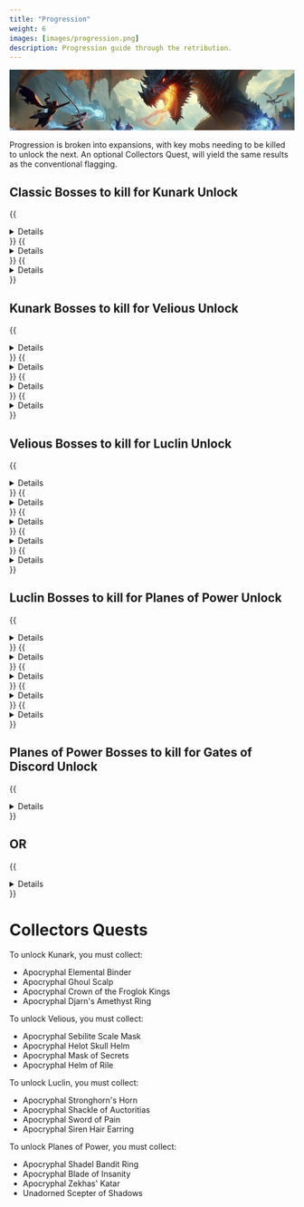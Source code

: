 ```yaml
---
title: "Progression"
weight: 6
images: [images/progression.png]
description: Progression guide through the retribution.
---
```


![Progression](images/progression.png)

Progression is broken into expansions, with key mobs needing to be killed to unlock the next. An optional Collectors Quest, will yield the same results as the conventional flagging.

## Classic Bosses to kill for Kunark Unlock
{{<details title="Lord Nagafen">}}
Found in Soluseks Eye, this is a Dragon that will challenge you with his Fire Breath attack.
{{</details>}}
{{<details title="Lady Vox">}}
Found in Permafrost, Lady Vox is a challenging dragon fight to not only get to, but also compete with her Complete Heal
{{</details>}}
{{<details title="Phinigel Autoropos">}}
Found in Kedge Keep, Phinigel will require waterbreathing and strategies to overcome his seahorse guards and wizard spells.
{{</details>}}


## Kunark Bosses to kill for Velious Unlock
{{<details title="Gorenaire">}}
Spawns and roams in the snowy area of the Dreadlands. Buff your Cold and Magic Resists as high as possible..
{{</details>}}
{{<details title="Severilous">}}
Spawns in the Northwest corner of Emerald Jungle, casts fear so magic resist will help.
{{</details>}}
{{<details title="Talendor">}}
Roams around Skyfire Mountains. A tracker can be helpful, casts fear so magic resist will help.
{{</details>}}
{{<details title="Trakanon">}}
Spawns at the very back of the Juggernaut tunnels in Old Sebilis. Poison Resist helps for this fight. Healers can Line-of-Sight his Poison AE.
{{</details>}}


## Velious Bosses to kill for Luclin Unlock
{{<details title="Zlandicar">}}
Spawns in the southern Rat caves, past the snake pool.
{{</details>}}
{{<details title="Klandicar">}}
Located at the entrance to Dragon Necropolis.
{{</details>}}
{{<details title="Yelinak">}}
Lord Yelinak’s Lair is found deep within Skyshrine. He is on his own faction while the rest of the zone is on Claws of Veeshan faction.
{{</details>}}
{{<details title="Wuoshi">}}
Wuoshi spawns right at the Wizard/Druid portal in Wakening Lands. He sees invisibility so he will aggro if you if zone in and are KoS with Claws of Veeshan faction.
{{</details>}}
{{<details title="Hraashna/Tukaarak/Nanzata/Ventani (Sleepers)">}}
Spawns in the basement around the Sleeper.
{{</details>}}


## Luclin Bosses to kill for Planes of Power Unlock
{{<details title="Thought Horror Fiend">}}
Thought Horror Overfiend spawns in the back of the zone. He is permarooted so it’s easy to pull the trash out of his room.
{{</details>}}
{{<details title="Grieg Veneficus">}}
After opening the locked door to Greg Veneficus, you’ll see a portal ahead that ports you up to his room. You must clear the entire room in order to aggro him.
{{</details>}}
{{<details title="Insanity Crawler">}}
Spawns in the southeast room in Akheva Ruins.
{{</details>}}
{{<details title="Xerkizhh the Creator">}}
Xerkizh the Creator is pretty straight forward. He is perma-rooted and can be slowed. Pre-debuff him before engaging.
{{</details>}}
{{<details title="Emporer Ssraeshza">}}
Upon first zoning into the chamber you’ll see a giant golem in the middle and 8 snakes surrounding it. The general strategy is to kill or cc snakes, and kill the Golem. Approx. 3-6 minutes after the golem dies Emperor Ssraeshza will spawn
{{</details>}}


## Planes of Power Bosses to kill for Gates of Discord Unlock
{{<details title="Saryn">}}
Before fighting Saryrn someone in your raid will need to have completed the  Screaming Sphere Key Quest. This key allows you to open the door to Saryrn’s Tower in the Plane of Torment.
{{</details>}}

## OR

{{<details title="Quarm">}}
Quarm will spawn in Phase 5 of Plane of Time.
{{</details>}}



# Collectors Quests

To unlock Kunark, you must collect:

- Apocryphal Elemental Binder
- Apocryphal Ghoul Scalp
- Apocryphal Crown of the Froglok Kings
- Apocryphal Djarn's Amethyst Ring

To unlock Velious, you must collect:

- Apocryphal Sebilite Scale Mask
- Apocryphal Helot Skull Helm
- Apocryphal Mask of Secrets
- Apocryphal Helm of Rile

To unlock Luclin, you must collect:

- Apocryphal Stronghorn's Horn
- Apocryphal Shackle of Auctoritias
- Apocryphal Sword of Pain
- Apocryphal Siren Hair Earring

To unlock Planes of Power, you must collect:

- Apocryphal Shadel Bandit Ring
- Apocryphal Blade of Insanity
- Apocryphal Zekhas' Katar
- Unadorned Scepter of Shadows